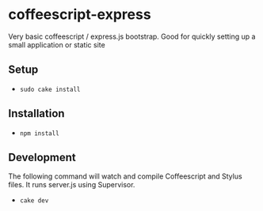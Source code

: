 coffeescript-express
====================

Very basic coffeescript / express.js bootstrap. Good for quickly setting up a small application or static site
## Setup
* `sudo cake install`

## Installation
* `npm install`

## Development
The following command will watch and compile Coffeescript and Stylus files. It runs server.js using Supervisor.
* `cake dev`
